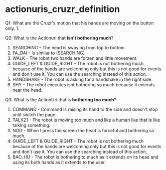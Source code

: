 # actionuris_cruzr_definition

Q1: What are the Cruzr's motion that his hands are moving on the button only.
1.

Q2: What is the Actionuri that **isn't bothering much**?
1. SEARCHING - The head is swaying from top to bottom.
2. FA_DAI - Is similar to (SEARCHING)
3. WALK - The robot two hands are forzen and little movement.
4. GUIDE_LEFT & GUIDE_RIGHT - The robot is not bothering much because of the hands are welcoming only but this is not good for events and don't use it. You can use the searching instead of this action.
5. HANDSHAKE - The robot is asking for a handshake in the right side.
6. SHY - The robot executes isnt bothering so much because it extends near the head.

Q3: What is the ActionUri that is **bothering too much**?
1. COMMAND - Command is raising its hand to the side and doesn't stop until switch the page.
2. TALK21 - The robot is moving too much and like a human like that is like talking something.
3. NOD - When I press the screen the head is forceful and bothering so much.
4. GUIDE_LEFT & GUIDE_RIGHT - The robot is not bothering much because of the hands are welcoming only but this is not good for events and don't use it. You can use the searching instead of this action.
5. BAO_HU - The robot is bothering to much as it extends on its head and using its both hands as it extends to the user.



